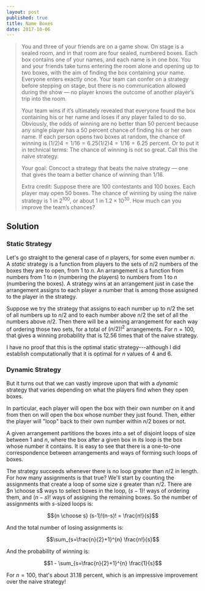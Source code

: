 ```yaml
---
layout: post
published: true
title: Name Boxes
date: 2017-10-06
---
```


>You and three of your friends are on a game show. On stage is a sealed room, and in that room are four sealed, numbered boxes. Each box contains one of your names, and each name is in one box. You and your friends take turns entering the room alone and opening up to two boxes, with the aim of finding the box containing your name. Everyone enters exactly once. Your team can confer on a strategy before stepping on stage, but there is no communication allowed during the show — no player knows the outcome of another player’s trip into the room.
>
>Your team wins if it’s ultimately revealed that everyone found the box containing his or her name and loses if any player failed to do so. Obviously, the odds of winning are no better than $50$ percent because any single player has a $50$ percent chance of finding his or her own name. If each person opens two boxes at random, the chance of winning is $(1/2)4=1/16=6.25(1/2)4=1/16=6.25$ percent. Or to put it in technical terms: The chance of winning is not so great. Call this the naive strategy.
>
>Your goal: Concoct a strategy that beats the naive strategy — one that gives the team a better chance of winning than $1/16$.
>
>Extra credit: Suppose there are $100$ contestants and $100$ boxes. Each player may open $50$ boxes. The chance of winning by using the naive strategy is $1$ in $2^{100}$, or about $1$ in $1.2\times 10^{30}$. How much can you improve the team’s chances?

<!--more-->

## Solution

### Static Strategy

Let's go straight to the general case of $n$ players, for some even number $n$.  A _static_ strategy is a function from players to the sets of $n/2$ numbers of the boxes they are to open, from $1$ to $n$. An arrangement is a function from numbers from $1$ to $n$ (numbering the players) to numbers from $1$ to $n$ (numbering the boxes). A strategy wins at an arrangement just in case the arrangement assigns to each player a number that is among those assigned to the player in the strategy.  

Suppose we try the strategy that assigns to each number up to $n/2$ the set of all numbers up to $n/2$ and to each number above $n/2$ the set of all the numbers above $n/2$. Then there will be a winning arrangement for each way of ordering those two sets, for a total of $(n/2)!^2$ arrangements.  For $n=100$, that gives a winning probability that is $12.56$ times that of the naive strategy.

I have no proof that this is the optimal static strategy---although I did establish computationally that it is optimal for $n$ values of $4$ and $6$.

### Dynamic Strategy 

But it turns out that we can vastly improve upon that with a _dynamic_ strategy that varies depending on what the players find when they open boxes.

In particular, each player will open the box with their own number on it and from then on will open the box whose number they just found. Then, either the player will "loop" back to their own number within $n/2$ boxes or not.

A given arrangement partitions the boxes into a set of disjoint loops of size between $1$ and $n$, where the box after a given box in its loop is the box whose number it contains.  It is easy to see that there is a one-to-one correspondence between arrangements and ways of forming such loops of boxes. 

The strategy succeeds whenever there is no loop greater than $n/2$ in length. For how many assignments is that true? We'll start by counting the assignments that create a loop of some size $s$ greater than $n/2$. There are $n \choose s$ ways to select boxes in the loop, $(s-1)!$ ways of ordering them, and $(n-s)!$ ways of assigning the remaining boxes. So the number of assignments with $s$-sized loops is:

$${n \choose s} (s-1)!(n-s)! = \frac{n!}{s}$$

And the total number of losing assignments is:

$$\sum_{s=\frac{n}{2}+1}^{n} \frac{n!}{s}$$

And the probability of winning is:

$$1 - \sum_{s=\frac{n}{2}+1}^{n} \frac{1}{s}$$

For $n=100$, that's about $31.18%$ percent, which is an impressive improvement over the naive strategy!

<br>
